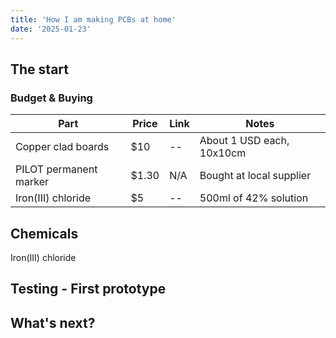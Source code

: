 ```yaml
---
title: 'How I am making PCBs at home'
date: '2025-01-23'
---
```


## The start

### Budget & Buying


| Part | Price | Link | Notes |
| --- | --- | --- | --- |
| Copper clad boards | $10 | -- | About 1 USD each, 10x10cm |
| PILOT permanent marker | $1.30 | N/A | Bought at local supplier |
| Iron(III) chloride | $5 | -- | 500ml of 42% solution |

## Chemicals

Iron(III) chloride

## Testing - First prototype

## What's next?